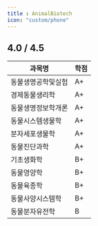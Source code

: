 ```yaml
---
title : AnimalBiotech
icon: "custom/phone"
---
```

## 4.0 / 4.5

| 과목명   | 학점 |
|----------|------|
| 동물생명공학및실험  | A+    |
| 경제동물생리학    | A+    |
| 동물생명정보학개론    | A+    |
| 동물시스템생물학    | A+    |
| 분자세포생물학    | A+    |
| 동물진단과학    | A+    |
| 기초생화학    | B+    |
| 동물영양학    | B+    |
| 동물육종학    | B+    |
| 동물사양시스템학    | B+    |
| 동물분자유전학    | B    |

